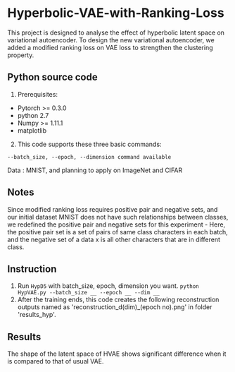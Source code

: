 # Hyperbolic-VAE-with-Ranking-Loss
This project is designed to analyse the effect of hyperbolic latent space on variational autoencoder. To design the new variational autoencoder, we added a modified ranking loss on VAE loss to strengthen the clustering property.



## Python source code

1. Prerequisites:


  * Pytorch >= 0.3.0
  * python 2.7
  * Numpy >= 1.11.1
  * matplotlib

2. This code supports these three basic commands:
```
--batch_size, --epoch, --dimension command available
```
Data : MNIST, and planning to apply on ImageNet and CIFAR


## Notes

 Since modified ranking loss requires positive pair and negative sets, and our initial dataset MNIST does not have such relationships between classes, we redefined the positive pair and negative sets for this experiment - Here, the positive pair set is a set of pairs of same class characters in each batch, and the negative set of a data x is all other characters that are in different class. 

## Instruction

1. Run `HypD5` with batch_size, epoch, dimension you want.
```python HypVAE.py --batch_size __ --epoch __ --dim __```
2. After the training ends, this code creates the following reconstruction outputs named as 'reconstruction_d(dim)_(epoch no).png' in folder 'results_hyp'.

## Results
The shape of the latent space of HVAE shows significant difference when it is compared to that of usual VAE.
